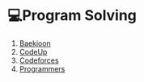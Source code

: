 # 💻Program Solving
1. [Baekjoon](https://www.acmicpc.net/)
2. [CodeUp](https://codeup.kr/)
3. [Codeforces](https://codeforces.com/)
4. [Programmers](https://programmers.co.kr/)
